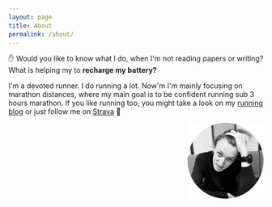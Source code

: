 ```yaml
---
layout: page
title: About
permalink: /about/
---
```


&#9995; Would you like to know what I do, when I'm not reading papers or writing? What is helping my to **recharge my battery?**

I'm a devoted runner. I do running a lot. Now'm I'm mainly focusing on marathon distances, where my main goal is to be confident running sub 3 hours marathon. If you like running too, you might take a look on my [running blog](https://www.tracetheheat.com) or just follow me on [Strava](https://www.strava.com/athletes/straubd) &#127939;

<img src="images/me.png" alt="me" title="me" width="150" align="right"/>